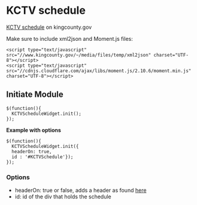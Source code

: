 # KCTV schedule

[KCTV schedule](http://www.kingcounty.gov/KCTV/schedule.aspx) on kingcounty.gov

Make sure to include xml2json and Moment.js files:
```
<script type="text/javascript" src="//www.kingcounty.gov/~/media/files/temp/xml2json" charset="UTF-8"></script>
<script type="text/javascript" src="//cdnjs.cloudflare.com/ajax/libs/moment.js/2.10.6/moment.min.js" charset="UTF-8"></script>
```

## Initiate Module
```
$(function(){
  KCTVScheduleWidget.init();
});
```
**Example with options**
```
$(function(){
  KCTVScheduleWidget.init({
  headerOn: true, 
  id : '#KCTVSchedule'});
});
```
### Options
- headerOn: true or false, adds a header as found [here](http://www.kingcounty.gov/KCTV/schedule.aspx)
- id: id of the div that holds the schedule
